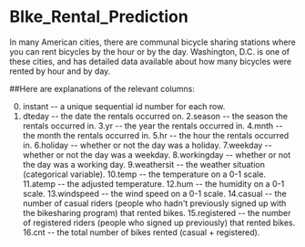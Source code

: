 
# BIke_Rental_Prediction

In many American cities, there are communal bicycle sharing stations where you can rent bicycles by the hour or by the day. Washington, D.C. is one of these cities, and has detailed data available about how many bicycles were rented by hour and by day.

##Here are explanations of the relevant columns:

0. instant -- a unique sequential id number for each row.
1. dteday -- the date the rentals occurred on.
2.season -- the season the rentals occurred in.
3.yr -- the year the rentals occurred in.
4.mnth -- the month the rentals occurred in.
5.hr -- the hour the rentals occurred in.
6.holiday -- whether or not the day was a holiday.
7.weekday -- whether or not the day was a weekday.
8.workingday -- whether or not the day was a working day.
9.weathersit -- the weather situation (categorical variable).
10.temp -- the temperature on a 0-1 scale.
11.atemp -- the adjusted temperature.
12.hum -- the humidity on a 0-1 scale.
13.windspeed -- the wind speed on a 0-1 scale.
14.casual -- the number of casual riders (people who hadn't previously signed up with the bikesharing program) that rented bikes.
15.registered -- the number of registered riders (people who signed up previously) that rented bikes.
16.cnt -- the total number of bikes rented (casual + registered).
